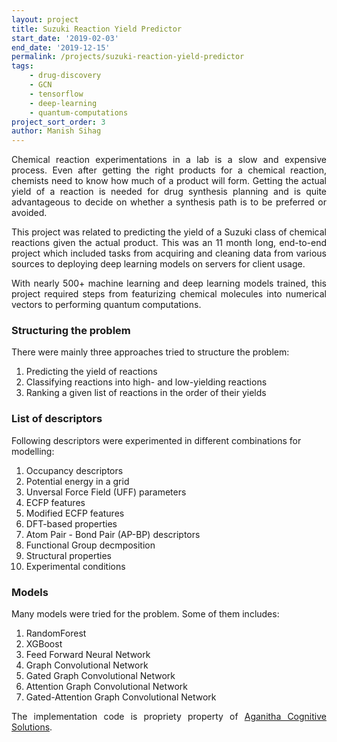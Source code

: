 ```yaml
---
layout: project
title: Suzuki Reaction Yield Predictor
start_date: '2019-02-03'
end_date: '2019-12-15'
permalink: /projects/suzuki-reaction-yield-predictor
tags: 
    - drug-discovery
    - GCN
    - tensorflow
    - deep-learning
    - quantum-computations
project_sort_order: 3
author: Manish Sihag
---
```


<p style="text-align: justify">Chemical reaction experimentations in a lab is a slow and expensive process. Even after getting the right products for a chemical reaction, chemists need to know how much of a product will form. Getting the actual yield of a reaction is needed for drug synthesis planning and is quite advantageous to decide on whether a synthesis path is to be preferred or avoided.</p>

<p style="text-align: justify">This project was related to predicting the yield of a Suzuki class of chemical reactions given the actual product. This was an 11 month long, end-to-end project which included tasks from acquiring and cleaning data from various sources to deploying deep learning models on servers for client usage.</p>

<p style="text-align: justify">With nearly 500+ machine learning and deep learning models trained, this project required steps from featurizing chemical molecules into numerical vectors to performing quantum computations.</p>

### Structuring the problem
There were mainly three approaches tried to structure the problem:

1. Predicting the yield of reactions
2. Classifying reactions into high- and low-yielding reactions
3. Ranking a given list of reactions in the order of their yields

### List of descriptors
Following descriptors were experimented in different combinations for modelling:

1. Occupancy descriptors
2. Potential energy in a grid
3. Unversal Force Field (UFF) parameters
4. ECFP features
5. Modified ECFP features
6. DFT-based properties
7. Atom Pair - Bond Pair (AP-BP) descriptors
8. Functional Group decmposition
9. Structural properties
10. Experimental conditions

### Models
Many models were tried for the problem. Some of them includes:

1. RandomForest
2. XGBoost
3. Feed Forward Neural Network
4. Graph Convolutional Network
5. Gated Graph Convolutional Network
6. Attention Graph Convolutional Network
7. Gated-Attention Graph Convolutional Network

<p style="text-align: justify">The implementation code is propriety property of <a href="https://aganitha.ai/" target="_blank">Aganitha Cognitive Solutions</a>.</p>
